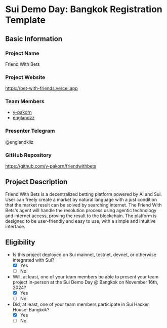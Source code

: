 # Sui Demo Day: Bangkok Registration Template

## Basic Information

### Project Name

Friend With Bets

### Project Website

https://bet-with-friends.vercel.app

### Team Members

- [y-pakorn](https://github.com/y-pakorn)
- [englandzz](https://github.com/englandzz)

### Presenter Telegram

@englandkiiz

### GitHub Repository

https://github.com/y-pakorn/friendwithbets

## Project Description

Friend With Bets is a decentralized betting platform powered by AI and Sui. User can freely create a market by natural language with a just condition that the market result can be solved by searching internet. The Friend With Bets's agent will handle the resolution process using agentic technology and internet access, proving the result to the blockchain. The platform is designed to be user-friendly and easy to use, with a simple and intuitive interface.

## Eligibility

- Is this project deployed on Sui mainnet, testnet, devnet, or otherwise integrated with Sui?
  - [x] Yes
  - [ ] No
- Will, at least, one of your team members be able to present your team project in-person at the Sui Demo Day @ Bangkok on November 16th, 2024?
  - [x] Yes
  - [ ] No
- Did, at least, one of your team members participate in Sui Hacker House: Bangkok?
  - [x] Yes
  - [ ] No
